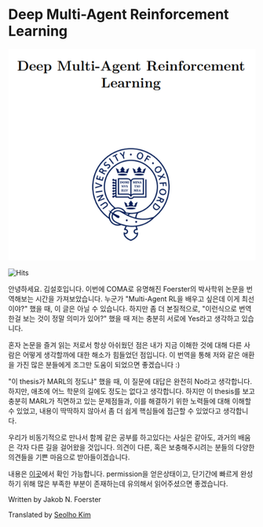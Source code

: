 # Deep Multi-Agent Reinforcement Learning



![](.gitbook/assets/marl_00.png)

![Hits](https://hits.seeyoufarm.com/api/count/incr/badge.svg?url=https://kilmya1.gitbook.io/deep-multi-agent-reinforcement-learning/)



안녕하세요. 김설호입니다. 이번에 COMA로 유명해진 Foerster의 박사학위 논문을 번역해보는 시간을 가져보았습니다. 누군가 "Multi-Agent RL을 배우고 싶은데 이게 최선이야?" 했을 때, 이 글은 아닐 수 있습니다. 하지만 좀 더 본질적으로, "이런식으로 번역한걸 보는 것이 정말 의미가 있어?" 했을 때 저는 충분히 서로에 Yes라고 생각하고 있습니다. 

 혼자 논문을 즐겨 읽는 저로서 항상 아쉬웠던 점은 내가 지금 이해한 것에 대해 다른 사람은 어떻게 생각할까에 대한 해소가 힘들었던 점입니다. 이 번역을 통해 저와 같은 애환을 가진 많은 분들에게 조그만 도움이 되었으면 좋겠습니다 :\)

 "이 thesis가 MARL의 정도냐" 했을 때, 이 질문에 대답은 완전히 No라고 생각합니다. 하지만, 애초에 어느 학문의 길에도 정도는 없다고 생각합니다. 하지만 이 thesis를 보고 충분히 MARL가 직면하고 있는 문제점들과, 이를 해결하기 위한 노력들에 대해 이해할 수 있었고, 내용이 딱딱하지 않아서 좀 더 쉽게 핵심들에 접근할 수 있었다고 생각합니다.

 우리가 비동기적으로 만나서 함께 같은 공부를 하고있다는 사실은 같아도, 과거의 배움은 각자 다른 길을 걸어왔을 것입니다. 의견이 다른, 혹은 보충해주시려는 분들의 다양한 의견들을 기쁜 마음으로 받아들이겠습니다.

내용은 [이곳](https://ora.ox.ac.uk/objects/uuid:a55621b3-53c0-4e1b-ad1c-92438b57ffa4)에서 확인 가능합니다. permission을 얻은상태이고, 단기간에 빠르게 완성하기 위해 많은 부족한 부분이 존재하는데 유의해서 읽어주셨으면 좋겠습니다.



Written by Jakob N. Foerster

Translated by [Seolho Kim](https://seolhokim.github.io/about/)

